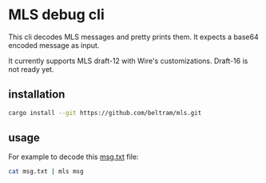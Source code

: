 # MLS debug cli

This cli decodes MLS messages and pretty prints them. It expects a base64 encoded message as input.  

It currently supports MLS draft-12 with Wire's customizations. Draft-16 is not ready yet.

## installation

```bash
cargo install --git https://github.com/beltram/mls.git
```

## usage

For example to decode this [msg.txt](data/msg.txt) file:

```bash
cat msg.txt | mls msg
```